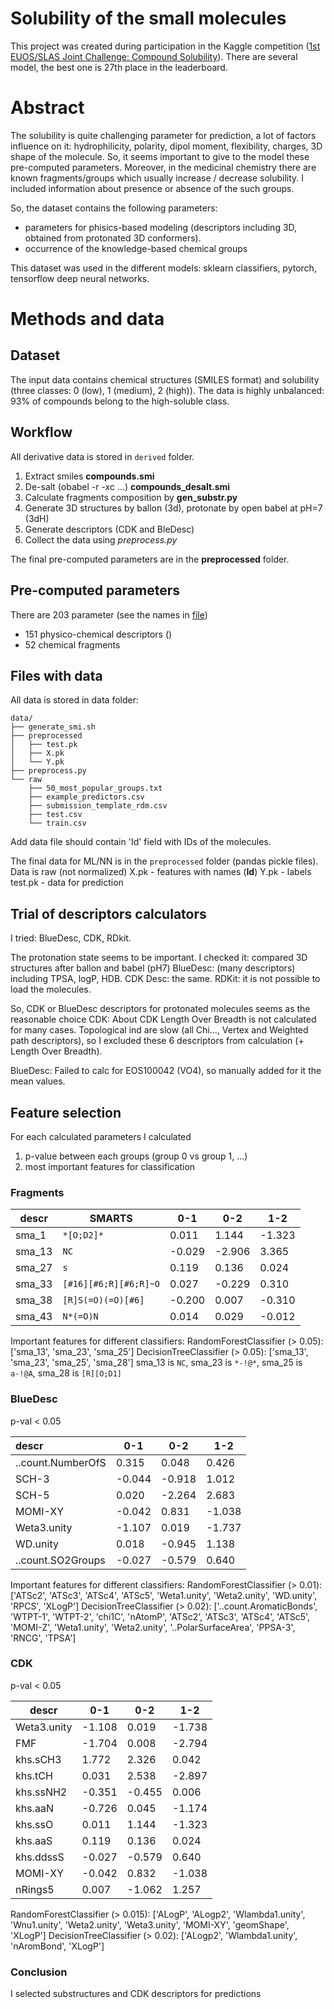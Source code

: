 # Solubility of the small molecules

This project was created during participation in the Kaggle competition
([1st EUOS/SLAS Joint Challenge: Compound Solubility](https://www.kaggle.com/competitions/euos-slas/rules)).
There are several model, the best one is 27th place in the leaderboard.

# Abstract

The solubility is quite challenging parameter for prediction, a lot of factors influence on it: hydrophilicity, polarity, dipol moment, 
flexibility, charges, 3D shape of the molecule. So, it seems important to give to the model these pre-computed parameters. 
Moreover, in the medicinal chemistry there are known fragments/groups which usually increase / decrease solubility.
I included information about presence or absence of the such groups.

So, the dataset contains the following parameters: 
- parameters for phisics-based modeling (descriptors including 3D, obtained from protonated 3D conformers).
- occurrence of the knowledge-based chemical groups

This dataset was used in the different models: sklearn classifiers, pytorch, tensorflow deep neural networks. 

# Methods and data

## Dataset

The input data contains chemical structures (SMILES format) and solubility (three classes: 0 (low), 1 (medium), 2 (high)).
 The data is highly unbalanced: 93% of compounds belong to the high-soluble class.


## Workflow

All derivative data is stored in `derived` folder.

1. Extract smiles **compounds.smi**
2. De-salt (obabel -r -xc ...) **compounds_desalt.smi**
3. Calculate fragments composition by **gen_substr.py**
4. Generate 3D structures by ballon (3d), protonate by open babel at pH=7 (3dH)
5. Generate descriptors (CDK and BleDesc)
6. Collect the data using *preprocess.py*

The final pre-computed parameters are in the **preprocessed** folder.

## Pre-computed parameters

There are 203 parameter (see the names in [file](docs/parameters.txt))
- 151 physico-chemical descriptors ()
- 52 chemical fragments 

 
## Files with data

All data is stored in data folder:

```
data/
├── generate_smi.sh
├── preprocessed
│   ├── test.pk
│   ├── X.pk
│   └── Y.pk
├── preprocess.py
└── raw
    ├── 50_most_popular_groups.txt
    ├── example_predictors.csv
    ├── submission_template_rdm.csv
    ├── test.csv
    └── train.csv
```
Add data file should contain 'Id' field with IDs of the molecules.

The final data for ML/NN is in the `preprocessed` folder (pandas pickle files).
Data is raw (not normalized)
X.pk - features with names (**Id**)
Y.pk - labels
test.pk - data for prediction

## Trial of descriptors calculators 
I tried: BlueDesc, CDK, RDkit.

The protonation state seems to be important. I checked it: compared 3D structures after ballon and babel (pH7)
BlueDesc: (many descriptors) including TPSA, logP, HDB.
CDK Desc: the same. 
RDKit: it is not possible to load the molecules. 

So, CDK or BlueDesc descriptors for protonated molecules seems as the reasonable choice
CDK:
About CDK Length Over Breadth is not calculated for many cases.
Topological ind are slow (all Chi..., Vertex and Weighted path descriptors),
so I excluded these 6 descriptors from calculation (+ Length Over Breadth).

BlueDesc:
Failed to calc for EOS100042 (VO4), so manually added for it the mean values.  

## Feature selection

For each calculated parameters I calculated
1) p-value between each groups (group 0 vs group 1, ...)
2) most important features for classification

### Fragments


| descr  | SMARTS                | 0-1    | 0-2    | 1-2    |
|--------|-----------------------|--------|--------|--------|
| sma_1  | `*[O;D2]*`            | 0.011  | 1.144  | -1.323 |
| sma_13 | `NC`                  | -0.029 | -2.906 | 3.365  |
| sma_27 | `s`                   | 0.119  | 0.136  | 0.024  |
| sma_33 | `[#16][#6;R][#6;R]~O` | 0.027  | -0.229 | 0.310  |
| sma_38 | `[R]S(=O)(=O)[#6]`    | -0.200 | 0.007  | -0.310 |
| sma_43 | `N*(=O)N`             | 0.014  | 0.029  | -0.012 |


Important features for different classifiers:
RandomForestClassifier (> 0.05):  ['sma_13', 'sma_23', 'sma_25']
DecisionTreeClassifier (> 0.05): ['sma_13', 'sma_23', 'sma_25', 'sma_28']
sma_13 is `NC`, sma_23 is `*-!@*`, sma_25 is `a-!@A`, sma_28 is `[R][O;D1]`

### BlueDesc
p-val < 0.05

| descr             | 0-1    | 0-2    | 1-2    |
|:------------------|--------|--------|--------|
| ..count.NumberOfS | 0.315  | 0.048  | 0.426  |
| SCH-3             | -0.044 | -0.918 | 1.012  |
| SCH-5             | 0.020  | -2.264 | 2.683  |
| MOMI-XY           | -0.042 | 0.831  | -1.038 |
| Weta3.unity       | -1.107 | 0.019  | -1.737 |
| WD.unity          | 0.018  | -0.945 | 1.138  |
| ..count.SO2Groups | -0.027 | -0.579 | 0.640  |

Important features for different classifiers:
RandomForestClassifier (> 0.01):  ['ATSc2', 'ATSc3', 'ATSc4', 'ATSc5', 'Weta1.unity', 'Weta2.unity', 'WD.unity', 'RPCS', 'XLogP']
DecisionTreeClassifier (> 0.02): ['..count.AromaticBonds', 'WTPT-1', 'WTPT-2', 'chi1C', 'nAtomP', 'ATSc2', 'ATSc3', 'ATSc4', 'ATSc5', 'MOMI-Z',
       'Weta1.unity', 'Weta2.unity', '..PolarSurfaceArea', 'PPSA-3', 'RNCG', 'TPSA']

### CDK
p-val < 0.05

| descr       | 0-1    | 0-2    | 1-2    |
|-------------|--------|--------|--------|
| Weta3.unity | -1.108 | 0.019  | -1.738 |
| FMF         | -1.704 | 0.008  | -2.794 |
| khs.sCH3    | 1.772  | 2.326  | 0.042  |
| khs.tCH     | 0.031  | 2.538  | -2.897 |
| khs.ssNH2   | -0.351 | -0.455 | 0.006  |
| khs.aaN     | -0.726 | 0.045  | -1.174 |
| khs.ssO     | 0.011  | 1.144  | -1.323 |
| khs.aaS     | 0.119  | 0.136  | 0.024  |
| khs.ddssS   | -0.027 | -0.579 | 0.640  |
| MOMI-XY     | -0.042 | 0.832  | -1.038 |
| nRings5     | 0.007  | -1.062 | 1.257  |

RandomForestClassifier (> 0.015): ['ALogP', 'ALogp2', 'Wlambda1.unity', 'Wnu1.unity', 'Weta2.unity',
       'Weta3.unity', 'MOMI-XY', 'geomShape', 'XLogP']
DecisionTreeClassifier (> 0.02): ['ALogp2', 'Wlambda1.unity', 'nAromBond', 'XLogP']

### Conclusion

I selected substructures and CDK descriptors for predictions
